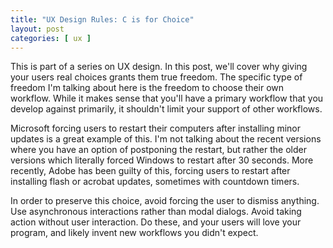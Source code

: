 ```yaml
---
title: "UX Design Rules: C is for Choice"
layout: post
categories: [ ux ]
---
```

This is part of a series on UX design. In this post, we'll cover why giving your users real choices grants them true freedom. The specific type of freedom I'm talking about here is the freedom to choose their own workflow. While it makes sense that you'll have a primary workflow that you develop against primarily, it shouldn't limit your support of other workflows.

Microsoft forcing users to restart their computers after installing minor updates is a great example of this. I'm not talking about the recent versions where you have an option of postponing the restart, but rather the older versions which literally forced Windows to restart after 30 seconds. More recently, Adobe has been guilty of this, forcing users to restart after installing flash or acrobat updates, sometimes with countdown timers.

In order to preserve this choice, avoid forcing the user to dismiss anything. Use asynchronous interactions rather than modal dialogs. Avoid taking action without user interaction. Do these, and your users will love your program, and likely invent new workflows you didn't expect.